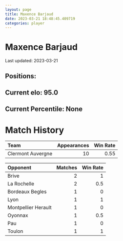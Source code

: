 ```yaml
---  
layout: page  
title: Maxence Barjaud  
date: 2023-03-21 18:48:45.409719  
categories: player  
---
```

# Maxence Barjaud


Last updated: 2023-03-21
## Positions: 

## Current elo: 95.0

## Current Percentile: None

# Match History


| Team              |   Appearances |   Win Rate |
|:------------------|--------------:|-----------:|
| Clermont Auvergne |            10 |       0.55 |

| Opponent            |   Matches |   Win Rate |
|:--------------------|----------:|-----------:|
| Brive               |         2 |        1   |
| La Rochelle         |         2 |        0.5 |
| Bordeaux Begles     |         1 |        0   |
| Lyon                |         1 |        1   |
| Montpellier Herault |         1 |        0   |
| Oyonnax             |         1 |        0.5 |
| Pau                 |         1 |        0   |
| Toulon              |         1 |        1   |